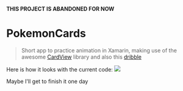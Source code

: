 **THIS PROJECT IS ABANDONED FOR NOW**
# PokemonCards
>Short app to practice animation in Xamarin, making use of the awesome <a href=https://github.com/AndreiMisiukevich/CardView>CardView</a> library and also this <a href=https://dribbble.com/shots/5935613-Marvel-Movies-Interaction>dribble</a>

Here is how it looks with the current code:
![](sneakpeek.gif)

Maybe I'll get to finish it one day


    

